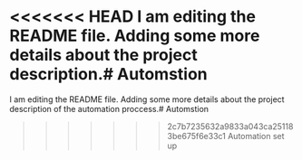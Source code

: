 <<<<<<< HEAD
I am editing the README file. Adding some more details about the project description.# Automstion
=======
I am editing the README file. Adding some more details about the project description of the automation proccess.# Automstion
>>>>>>> 2c7b7235632a9833a043ca251183be675f6e33c1
Automation set up
